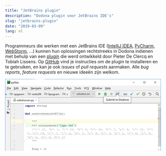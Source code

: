 ```yaml
---
title: "JetBrains plugin"
description: "Dodona plugin voor JetBrains IDE's"
slug: "jetbrains-plugin"
date: "2019-03-09"
lang: nl
---
```


Programmeurs die werken met een JetBrains IDE ([IntelliJ IDEA](https://www.jetbrains.com/idea/), [PyCharm](https://www.jetbrains.com/pycharm/), [WebStorm](https://www.jetbrains.com/webstorm/specials/webstorm/webstorm.html), …) kunnen hun oplossingen rechtstreeks in Dodona indienen met behulp van een [plugin](https://plugins.jetbrains.com/plugin/11166-dodona) die werd ontwikkeld door Pieter De Clercq en Tobiah Lissens. Op [GitHub](https://github.com/thepieterdc/dodona-plugin-jetbrains) vind je instructies om de plugin te installeren en te gebruiken, en kan je ook _issues_ of _pull requests_ aanmaken. Alle _bug reports_, _feature requests_ en nieuwe ideeën zijn welkom.  

![jetbrains-plugin](/assets/img/news/jetbrains-plugin/screenshot.png)
